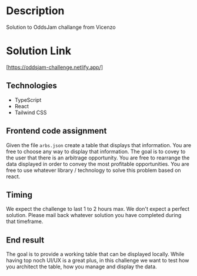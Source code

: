 # Description
Solution to OddsJam challange from Vicenzo

# Solution Link
[https://oddsjam-challenge.netlify.app/]

## Technologies
- TypeScript
- React
- Tailwind CSS

## Frontend code assignment  
Given the file `arbs.json` create a table that displays that information. You are free to choose any way to display that information. The goal is to covey to the user that there is an arbitrage opportunity. You are free to rearrange the data displayed in order to convey the most profitable opportunities. You are free to use whatever library / technology to solve this problem based on react.  

## Timing  
We expect the challenge to last 1 to 2 hours max. We don't expect a perfect solution. Please mail back whatever solution you have completed during that timeframe.  

## End result  
The goal is to provide a working table that can be displayed locally. While having top noch UI/UX is a great plus, in this challenge we want to test how you architect the table, how you manage and display the data.
